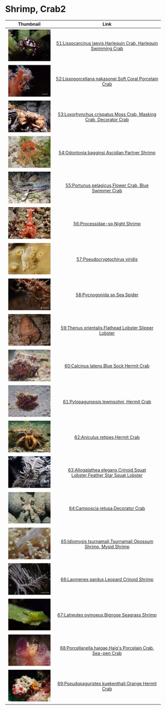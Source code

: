 # Shrimp, Crab2

| Thumbnail | Link |
| :---: | :---: |
| ![](../../.gitbook/assets/small-lissocarcinus-laevis.jpg)  | [51:Lissocarcinus laevis,Harlequin Crab, Harlequin Swimming Crab](51-lissocarcinus-laevis-harlequin-crab-harlequin-swimming-crab.md) |
| ![](../../.gitbook/assets/small-lissoporcellana-nakasonei.jpg)  | [52:Lissoporcellana nakasonei,Soft Coral Porcelain Crab](52-lissoporcellana-nakasonei-soft-coral-porcelain-crab.md) |
| ![](../../.gitbook/assets/small-loxorhynchus-crispatus.jpg)  | [53:Loxorhynchus crispatus,Moss Crab, Masking Crab, Decorator Crab](53-loxorhynchus-crispatus-moss-crab-masking-crab-decorator-crab.md) |
| ![](../../.gitbook/assets/small-odontonia-bagginsi.jpg)  | [54:Odontonia bagginsi,Ascidian Partner Shrimp](54-odontonia-bagginsi-ascidian-partner-shrimp.md) |
| ![](../../.gitbook/assets/small-portunus-pelagicus.jpg)  | [55:Portunus pelagicus,Flower Crab, Blue Swimmer Crab](55-portunus-pelagicus-flower-crab-blue-swimmer-crab.md) |
| ![](../../.gitbook/assets/small-processidae-sp.jpg)  | [56:Processidae-sp,Night Shrimp](56-processidae-sp-night-shrimp.md) |
| ![](../../.gitbook/assets/small-pseudocryptochirus-viridis.jpg)  | [57:Pseudocryptochirus viridis](57-pseudocryptochirus-viridis.md) |
| ![](../../.gitbook/assets/small-pycnogonida.jpg)  | [58:Pycnogonida sp,Sea Spider](58-pycnogonida-sp-sea-spider.md) |
| ![](../../.gitbook/assets/small-thenus-orientalis.jpg)  | [59:Thenus orientalis,Flathead Lobster,Slipper Lobster](59-thenus-orientalis-flathead-lobster-slipper-lobster.md) |
| ![](../../.gitbook/assets/small-calcinus-latens.jpg)  | [60:Calcinus latens,Blue Sock Hermit Crab](60-calcinus-latens-blue-sock-hermit-crab.md) |
| ![](../../.gitbook/assets/small-pylopaguropsis-lewinsohni.jpg)  | [61:Pylopaguropsis lewinsohni ,Hermit Crab](61-pylopaguropsis-lewinsohni-hermit-crab.md) |
| ![](../../.gitbook/assets/small-aniculus-retipes.jpg)  | [62:Aniculus retipes,Hermit Crab](62-aniculus-retipes-hermit-crab.md) |
| ![](../../.gitbook/assets/small-allogalathea-elegans.jpg)  | [63:Allogalathea elegans,Crinoid Squat Lobster,Feather Star Squat Lobster](63-allogalathea-elegans-crinoid-squat-lobster-feather-star-squat-lobster.md) |
| ![](../../.gitbook/assets/small-camposcia-retusa.jpg)  | [64:Camposcia retusa,Decorator Crab](64-camposcia-retusa-decorator-crab.md) |
| ![](../../.gitbook/assets/small-idiomysis-tsurnamali.jpg)  | [65:Idiomysis tsurnamali,Tsurnamali Opossum Shrimp, Mysid Shrimp](65-idiomysis-tsurnamali-tsurnamali-opossum-shrimp-mysid-shrimp.md) |
| ![](../../.gitbook/assets/small-laomenes-pardus.jpg)  | [66:Laomenes pardus,Leopard Crinoid Shrimp](66-laomenes-pardus-leopard-crinoid-shrimp.md) |
| ![](../../.gitbook/assets/small-latreutes-pymoeus.jpg)  | [67:Latreutes pymoeus,Bignose Seagrass Shrimp](67-latreutes-pymoeus-bignose-seagrass-shrimp.md) |
| ![](../../.gitbook/assets/small-porcellanella-haigae.jpg)  | [68:Porcellanella haigae,Haig's Porcelain Crab, Sea-pen Crab](68-porcellanella-haigae-haigs-porcelain-crab-sea-pen-crab.md) |
| ![](../../.gitbook/assets/small-pseudopaguristes-kuekenthali.jpg)  | [69:Pseudopaguristes kuekenthali,Orange Hermit Crab](69-pseudopaguristes-kuekenthali-orange-hermit-crab.md) |

